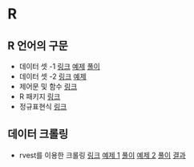 # R

## R 언어의 구문

- 데이터 셋 -1 [링크](https://github.com/dj9308/R/blob/master/lecture/day1.R) [예제]([https://github.com/dj9308/R/blob/master/practice/190809/8%EC%9B%949%EC%9D%BC_1.docx](https://github.com/dj9308/R/blob/master/practice/190809/8월9일_1.docx)) [풀이](https://github.com/dj9308/R/blob/master/practice/190809/lab_01.R)
- 데이터 셋 -2 [링크](https://github.com/dj9308/R/blob/master/lecture/day2.R) [예제]()
- 제어문 및 함수 [링크](https://github.com/dj9308/R/blob/master/lecture/day3.R)
- R 패키지 [링크](https://github.com/dj9308/R/blob/master/lecture/day5.R)
- 정규표현식 [링크](https://github.com/dj9308/R/blob/master/lecture/day6.R)

## 데이터 크롤링

- rvest를 이용한 크롤링 [링크](https://github.com/dj9308/R/blob/master/lecture/day5.R) 
  [예제 1]() [풀이](https://github.com/dj9308/R/blob/master/practice/190816/movie2.R) 
  [예제 2](https://github.com/dj9308/R/blob/master/practice/190816/8월16일_2.docx) [풀이](https://github.com/dj9308/R/blob/master/practice/190816/daumnews.R) [결과](https://github.com/dj9308/R/blob/master/practice/190816/daumnews.csv)